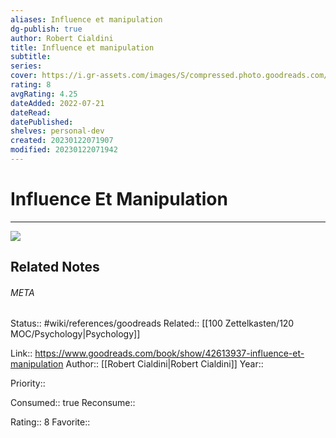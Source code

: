 ```yaml
---
aliases: Influence et manipulation
dg-publish: true
author: Robert Cialdini
title: Influence et manipulation
subtitle: 
series: 
cover: https://i.gr-assets.com/images/S/compressed.photo.goodreads.com/books/1541185973l/42613937._SY475_.jpg
rating: 8
avgRating: 4.25
dateAdded: 2022-07-21
dateRead: 
datePublished: 
shelves: personal-dev
created: 20230122071907
modified: 20230122071942
---
```

# Influence Et Manipulation
---
![](https://i.gr-assets.com/images/S/compressed.photo.goodreads.com/books/1541185973l/42613937._SY475_.jpg)

## Related Notes




###### META
Status:: #wiki/references/goodreads
Related:: [[100 Zettelkasten/120 MOC/Psychology\|Psychology]]

Link:: https://www.goodreads.com/book/show/42613937-influence-et-manipulation
Author:: [[Robert Cialdini\|Robert Cialdini]]
Year:: 

Priority:: 

Consumed:: true
Reconsume:: 

Rating:: 8
Favorite:: 
